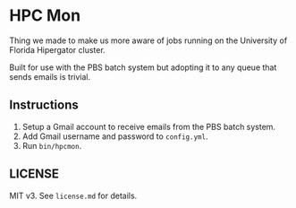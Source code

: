 # HPC Mon

Thing we made to make us more aware of jobs running on the University of
Florida Hipergator cluster.

Built for use with the PBS batch system but adopting it to any queue that sends
emails is trivial.

## Instructions

1. Setup a Gmail account to receive emails from the PBS batch system.
2. Add Gmail username and password to `config.yml`.
3. Run `bin/hpcmon`.

## LICENSE

MIT v3. See `license.md` for details.
